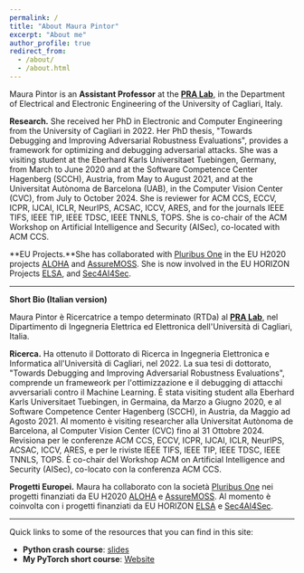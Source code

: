 ```yaml
---
permalink: /
title: "About Maura Pintor"
excerpt: "About me"
author_profile: true
redirect_from: 
  - /about/
  - /about.html
---
```


Maura Pintor is an **Assistant Professor** at the [**PRA Lab**](http://pralab.diee.unica.it/en), in the Department of Electrical and Electronic Engineering of the University of Cagliari, Italy. 

**Research.** She received her PhD in Electronic and Computer Engineering from the University of Cagliari in 2022. Her PhD thesis, \"Towards Debugging and Improving Adversarial Robustness Evaluations\", provides a framework for optimizing and debugging adversarial attacks. She was a visiting student at the Eberhard Karls Universitaet Tuebingen, Germany, from March to June 2020 and at the Software Competence Center Hagenberg (SCCH), Austria, from May to August 2021, and at the Universitat Autònoma de Barcelona (UAB), in the Computer Vision Center (CVC), from July to October 2024.
She is reviewer for ACM CCS, ECCV, ICPR, IJCAI, ICLR, NeurIPS, ACSAC, ICCV, ARES, and for the journals IEEE TIFS, IEEE TIP, IEEE TDSC, IEEE TNNLS, TOPS. She is co-chair of the ACM Workshop on Artificial Intelligence and Security (AISec), co-located with ACM CCS. 

**EU Projects.**She has collaborated with [Pluribus One](https://www.pluribus-one.it/) in the EU H2020 projects [ALOHA](https://www.aloha-h2020.eu/) and [AssureMOSS](https://assuremoss.eu/en/). She is now involved in the EU HORIZON Projects [ELSA](https://www.elsa-ai.eu), and [Sec4AI4Sec](https://www.sec4ai4sec-project.eu).

---

**Short Bio (Italian version)**

Maura Pintor è Ricercatrice a tempo determinato (RTDa) al [**PRA Lab**](http://pralab.diee.unica.it/en), nel Dipartimento di Ingegneria Elettrica ed Elettronica dell'Università di Cagliari, Italia.

**Ricerca.** Ha ottenuto il Dottorato di Ricerca in Ingegneria Elettronica e Informatica all'Università di Cagliari, nel 2022. La sua tesi di dottorato, \"Towards Debugging and Improving Adversarial Robustness Evaluations\", comprende un frameweork per l'ottimizzazione e il debugging di attacchi avversariali contro il Machine Learning. 
È stata visiting student alla Eberhard Karls Universitaet Tuebingen, in Germaina, da Marzo a Giugno 2020, e al Software Competence Center Hagenberg (SCCH), in Austria, da Maggio ad Agosto 2021. 
Al momento è visiting researcher alla Universitat Autònoma de Barcelona, al Computer Vision Center (CVC) fino al 31 Ottobre 2024.
Revisiona per le conferenze ACM CCS, ECCV, ICPR, IJCAI, ICLR, NeurIPS, ACSAC, ICCV, ARES, e per le riviste IEEE TIFS, IEEE TIP, IEEE TDSC, IEEE TNNLS, TOPS. È co-chair del Workshop ACM on Artificial Intelligence and Security (AISec), co-locato con la conferenza ACM CCS.

**Progetti Europei.** Maura ha collaborato con la società [Pluribus One](https://www.pluribus-one.it/) nei progetti finanziati da EU H2020 [ALOHA](https://www.aloha-h2020.eu/) e [AssureMOSS](https://assuremoss.eu/en/). Al momento è coinvolta con i progetti finanziati da EU HORIZON [ELSA](https://www.elsa-ai.eu) e [Sec4AI4Sec](https://www.sec4ai4sec-project.eu).

---


Quick links to some of the resources that you can find in this site: 
* **Python crash course**: [slides](http://maurapintor.github.io/portfolio/2022-10-06-python-crash-course/)
* **My PyTorch short course**: [Website](https://unica-ml.github.io/dlcv/)


